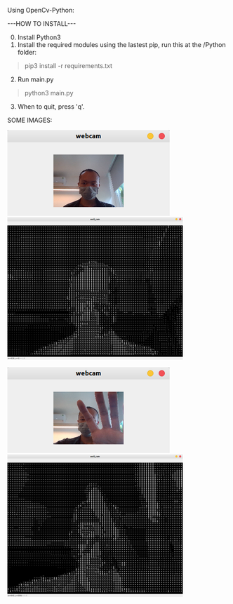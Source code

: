 Using OpenCv-Python:

---HOW TO INSTALL---

0. Install Python3
1. Install the required modules using the lastest pip, run this at the /Python folder:
> pip3 install -r requirements.txt
2. Run main.py
> python3 main.py
3. When to quit, press 'q'.


SOME IMAGES:

![cam_img_1](Python/imgs/cam_1.png)
<img src="Python/imgs/ascii_1.png" width=400/>


![cam_img_2](Python/imgs/cam_2.png)
<img src="Python/imgs/ascii_2.png" width=400/>

